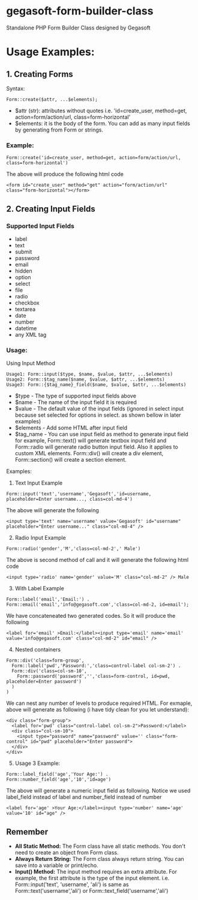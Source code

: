 # gegasoft-form-builder-class
Standalone PHP Form Builder Class designed by Gegasoft

# Usage Examples:
## 1. Creating Forms
Syntax: 
```
Form::create($attr, ...$elements);
```
- $attr (str): attributes without quotes i.e. 'id=create_user, method=get, action=form/action/url, class=form-horizontal'
- $elements: it is the body of the form. You can add as many input fields by generating from Form or strings.
### Example:
```
Form::create('id=create_user, method=get, action=form/action/url, class=form-horizontal')
```
The above will produce the following html code
```
<form id="create_user" method="get" action="form/action/url" class="form-horizontal"></form>
```
## 2. Creating Input Fields
### Supported Input Fields
- label
- text
- submit
- password
- email
- hidden
- option
- select
- file
- radio
- checkbox
- textarea
- date
- number
- datetime
- any XML tag
### Usage:
Using Input Method
```
Usage1: Form::input($type, $name, $value, $attr, ...$elements)
Usage2: Form::$tag_name($name, $value, $attr, ...$elements)
Usage3: Form::{$tag_name}_field($name, $value, $attr, ...$elements)
```
- $type - The type of supported input fields above
- $name - The name of the input field it is required
- $value - The default value of the input fields (ignored in select input because set selected for options in select. as shown bellow in later examples)
- $elements - Add some HTML after input field
- $tag_name - You can use input field as method to generate input field for example, Form::text() will generate textbox input field and Form::radio will generate radio button input field. Also it applies to custom XML elements. Form::div() will create a div element, Form::section() will create a section element.

Examples:
1. Text Input Example
```
Form::input('text','username','Gegasoft','id=username, placeholder=Enter username..., class=col-md-4')
```
The above will generate the following
```
<input type='text' name='username' value='Gegasoft' id="username" placeholder="Enter username..." class="col-md-4" />
```
2. Radio Input Example
```
Form::radio('gender','M','class=col-md-2',' Male')
```
The above is second method of call and it will generate the following html code
```
<input type='radio' name='gender' value='M' class="col-md-2" /> Male
```
3. With Label Example
```
Form::label('email','Email:') . Form::email('email','info@gegasoft.com','class=col-md-2, id=email');
```
We have concateneated two generated codes. So it will produce the following
```
<label for='email' >Email:</label><input type='email' name='email' value='info@gegasoft.com' class="col-md-2" id="email" />
```
4. Nested containers
```
Form::div('class=form-group',
  Form::label('pwd','Password:','class=control-label col-sm-2') .
  Form::div('class=col-sm-10',
    Form::password('password','','class=form-control, id=pwd, placeholder=Enter password')
  )
)
```
We can nest any number of levels to produce required HTML. For exmaple, above will generate as following (i have tidy clean for you let understand):
```
<div class="form-group">
  <label for='pwd' class="control-label col-sm-2">Password:</label>
  <div class="col-sm-10">
    <input type="password" name="password" value='' class="form-control" id="pwd" placeholder="Enter password">
  </div>
</div>
```
5. Usage 3 Example:
```
Form::label_field('age','Your Age:') . Form::number_field('age','10','id=age')
```
The above will generate a numeric input field as following. Notice we used label_field instead of label and number_field instead of number
```
<label for='age' >Your Age:</label><input type='number' name='age' value='10' id="age" />
```

## Remember
- **All Static Method:**  The Form class have all static methods. You don't need to create an object from Form class. 
- **Always Return String:** The Form class always return string. You can save into a variable or print/echo. 
- **Input() Method:** The input method requires an extra attribute. For example, the first attribute is the type of the input element. i.e. Form::input('text', 'username', 'ali') is same as Form::text('username','ali') or Form::text_field('username','ali')
